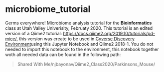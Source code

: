 # microbiome_tutorial
Germs everywhere! 
Microbiome analysis tutorial for the **Bioinformatics** class at Utah Valley Univerisity, Februaty 2020.
This tutorial is an edited version of a Qiime2 tutorial: https://docs.qiime2.org/2019.10/tutorials/pd-mice/, this version was create to be used in [Cyverse Discovery Environment](https://de.cyverse.org/de/)using this Jupyter Notebook and Qiime2 2018-1.
You do not needed to import this notebook to the environment, this notebook together woth all needed data can be found in the following path:  
> Shared With Me/njbayonav/Qiime2_Class2020/Parkinsons_Mouse/



